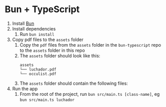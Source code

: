 # Bun + TypeScript

1. Install [Bun](https://bun.sh/)
2. Install dependencies
   1. Run `bun install`
3. Copy pdf files to the `assets` folder
   1. Copy the `pdf` files from the `assets` folder in the `bun-typescript` repo to the `assets` folder in this repo
   2. The `assets` folder should look like this:
      ```
      assets
      └── luchador.pdf
      └── occulist.pdf
      ```
   3. The `assets` folder should contain the following files:
4. Run the app
   1. From the root of the project, run `bun src/main.ts [class-name]`, eg `bun src/main.ts luchador`
```
